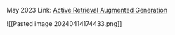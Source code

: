 May 2023
Link: [Active Retrieval Augmented Generation](https://arxiv.org/abs/2305.06983)

![[Pasted image 20240414174433.png]]